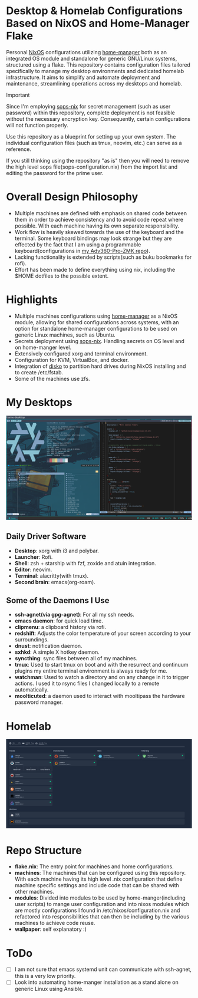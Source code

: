 # Desktop & Homelab Configurations Based on NixOS and Home-Manager Flake

Personal [NixOS] configurations utilizing [home-manager] both as an integrated OS module and
standalone for generic GNU/Linux systems, structured using a flake. This repository contains
configuration files tailored specifically to manage my desktop environments and dedicated homelab
infrastructure. It aims to simplify and automate deployment and maintenance, streamlining
operations across my desktops and homelab.


> [!IMPORTANT]
> Since I'm employing [sops-nix] for secret management (such as user password)
> within this repository, complete deployment is not feasible without the necessary
> encryption key. Consequently, certain configurations will not function properly.
>
> Use this repository as a blueprint for setting up your own system. The individual
> configuration files (such as tmux, neovim, etc.) can serve as a reference.
>
> If you still thinking using the repository "as is" then you will need to remove the
> high level sops file(sops-configuration.nix) from the import list and editing the
> password for the prime user.

# Overall Design Philosophy
- Multiple machines are defined with emphasis on shared code between them
in order to achieve consistency and to avoid code repeat where possible. With
each machine having its own separate responsibility.
- Work flow is heavily skewed towards the use of the keyboard and the terminal.
Some keyboard bindings may look strange but they are effected by the fact
that I am using a programmable keyboard(configurations in
[my Adv360-Pro-ZMK repo]).
- Lacking functionality is extended by scripts(such as buku bookmarks for rofi).
- Effort has been made to define everything using nix, including the $HOME
dotfiles to the possible extent.

# Highlights
- Multiple machines configurations using [home-manager] as a NixOS module, allowing for
  shared configurations across systems, with an option for standalone home-manager
  configurations to be used on generic Linux machines, such as Ubuntu.
- Secrets deployment using [sops-nix]. Handling secrets on OS level and on home-manger level.
- Extensively configured xorg and terminal environment.
- Configuration for KVM, VirtualBox, and docker.
- Integration of [disko] to partition hard drives during NixOS installing
  and to create /etc/fstab.
- Some of the machines use zfs.

# My Desktops
![My i3 Desktop](snapshots/desktop.png)
## Daily Driver Software
- **Desktop**: xorg with i3 and polybar.
- **Launcher**: Rofi.
- **Shell**: zsh + starship with fzf, zoxide and atuin integration.
- **Editor**: neovim.
- **Terminal**: alacritty(with tmux).
- **Second brain**: emacs(org-roam).

## Some of the Daemons I Use
- **ssh-agnet(via gpg-agnet)**: For all my ssh needs.
- **emacs daemon**: for quick load time.
- **clipmenu**: a clipboard history via rofi.
- **redshift**: Adjusts the color temperature of your screen according to your surroundings.
- **dnust**: notification daemon.
- **sxhkd**: A simple X hotkey daemon.
- **syncthing**: sync files between all of my machines.
- **tmux**: Used to start tmux on boot and with the resurrect and continuum
            plugins my entire terminal environment is always ready for me.
- **watchman**: Used to watch a directory and on any change in it to trigger actions.
  I used it to rsync files I changed locally to a remote automatically.
- **moolticuted**: a daemon used to interact with mooltipass the hardware password manager.

# Homelab
![homelab](snapshots/homelab.png)

# Repo Structure
- **flake.nix**: The entry point for machines and home configurations.
- **machines**: The machines that can be configured using this repository. With each
machine having its high level .nix configuration that define machine specific settings
and include code that can be shared with other machines.
- **modules**: Divided into modules to be used by home-manger(including user scripts)
to mange user configuration and into nixos modules which are mostly configurations
I found in /etc/nixos/configuration.nix and refactored into responsibilities that can
then be including by the various machines to achieve code reuse.
- **wallpaper**: self explanatory :)

# ToDo
- [ ] I am not sure that emacs systemd unit can communicate with ssh-agnet, this is a very low
      priority.
- [ ] Look into automating home-manger installation as a stand alone on
      generic Linux using Ansible.

<!-- variables -->
[NixOS]: <https://nixos.org>
[home-manager]: <https://github.com/nix-community/home-manager/>
[my Adv360-Pro-ZMK repo]: <https://github.com/p3t33/Adv360-Pro-ZMK/tree/V3.0/>
[disko]: <https://github.com/nix-community/disko>
[sops-nix]: <https://github.com/Mic92/sops-nix>
[nixos-anywhere]: <https://github.com/nix-community/nixos-anywhere>
